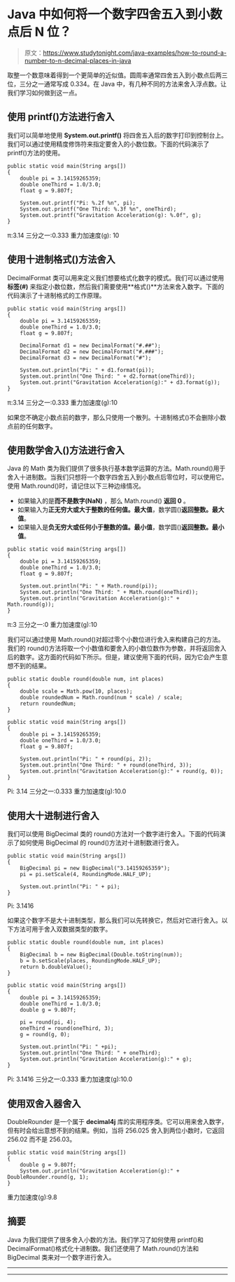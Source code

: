 # Java 中如何将一个数字四舍五入到小数点后 N 位？

> 原文：<https://www.studytonight.com/java-examples/how-to-round-a-number-to-n-decimal-places-in-java>

取整一个数意味着得到一个更简单的近似值。圆周率通常四舍五入到小数点后两三位，三分之一通常写成 0.334。在 Java 中，有几种不同的方法来舍入浮点数。让我们学习如何做到这一点。

## 使用 printf()方法进行舍入

我们可以简单地使用 **System.out.printf()** 将四舍五入后的数字打印到控制台上。我们可以通过使用精度修饰符来指定要舍入的小数位数。下面的代码演示了 printf()方法的使用。

```
public static void main(String args[])
{
	double pi = 3.14159265359;
	double oneThird = 1.0/3.0;
	float g = 9.807f;

	System.out.printf("Pi: %.2f %n", pi);
	System.out.printf("One Third: %.3f %n", oneThird);
	System.out.printf("Gravitation Acceleration(g): %.0f", g);
}
```

π:3.14
三分之一:0.333
重力加速度(g): 10

## 使用十进制格式()方法舍入

DecimalFormat 类可以用来定义我们想要格式化数字的模式。我们可以通过使用**标签(#)** 来指定小数位数，然后我们需要使用**格式()**方法来舍入数字。下面的代码演示了十进制格式的工作原理。

```
public static void main(String args[])
{
	double pi = 3.14159265359;
	double oneThird = 1.0/3.0;
	float g = 9.807f;

	DecimalFormat d1 = new DecimalFormat("#.##");
	DecimalFormat d2 = new DecimalFormat("#.###");
	DecimalFormat d3 = new DecimalFormat("#");

	System.out.println("Pi: " + d1.format(pi));
	System.out.println("One Third: " + d2.format(oneThird));
	System.out.print("Gravitation Acceleration(g):" + d3.format(g));
}
```

π:3.14
三分之一:0.333
重力加速度(g):10

如果您不确定小数点前的数字，那么只使用一个散列。十进制格式()不会删除小数点前的任何数字。

## 使用数学舍入()方法进行舍入

Java 的 Math 类为我们提供了很多执行基本数学运算的方法。Math.round()用于舍入十进制数。当我们只想将一个数字四舍五入到小数点后零位时，可以使用它。使用 Math.round()时，请记住以下三种边缘情况。

*   如果输入的是**而不是数字(NaN)** ，那么 Math.round() **返回 0** 。
*   如果输入为**正无穷大或大于整数的任何值。最大值**，数学圆()**返回整数。最大值**。
*   如果输入是**负无穷大或任何小于整数的值。最小值**，数学圆()**返回整数。最小值**。

```
public static void main(String args[])
{
	double pi = 3.14159265359;
	double oneThird = 1.0/3.0;
	float g = 9.807f;

	System.out.println("Pi: " + Math.round(pi));
	System.out.println("One Third: " + Math.round(oneThird));
	System.out.println("Gravitation Acceleration(g):" + Math.round(g));
}
```

π:3
三分之一:0
重力加速度(g):10

我们可以通过使用 Math.round()对超过零个小数位进行舍入来构建自己的方法。我们的 round()方法将取一个小数值和要舍入的小数位数作为参数，并将返回舍入后的数字。这方面的代码如下所示。但是，建议使用下面的代码，因为它会产生意想不到的结果。

```
public static double round(double num, int places)
{
    double scale = Math.pow(10, places);
    double roundedNum = Math.round(num * scale) / scale;
    return roundedNum;
}

public static void main(String args[])
{
	double pi = 3.14159265359;
	double oneThird = 1.0/3.0;
	float g = 9.807f;

	System.out.println("Pi: " + round(pi, 2));
	System.out.println("One Third: " + round(oneThird, 3));
	System.out.println("Gravitation Acceleration(g):" + round(g, 0));
}
```

Pi: 3.14
三分之一:0.333
重力加速度(g):10.0

## 使用大十进制进行舍入

我们可以使用 BigDecimal 类的 round()方法对一个数字进行舍入。下面的代码演示了如何使用 BigDecimal 的 round()方法对十进制数进行舍入。

```
public static void main(String args[])
{
	BigDecimal pi = new BigDecimal("3.14159265359");
	pi = pi.setScale(4, RoundingMode.HALF_UP);

	System.out.println("Pi: " + pi);
}
```

Pi: 3.1416

如果这个数字不是大十进制类型，那么我们可以先转换它，然后对它进行舍入。以下方法可用于舍入双数据类型的数字。

```
public static double round(double num, int places)
{
	BigDecimal b = new BigDecimal(Double.toString(num));
	b = b.setScale(places, RoundingMode.HALF_UP);
	return b.doubleValue();
}

public static void main(String args[])
{
	double pi = 3.14159265359;
	double oneThird = 1.0/3.0;
	double g = 9.807f;

	pi = round(pi, 4);
	oneThird = round(oneThird, 3);
	g = round(g, 0);

	System.out.println("Pi: " +pi);
	System.out.println("One Third: " + oneThird);
	System.out.println("Gravitation Acceleration(g):" + g);
}
```

Pi: 3.1416
三分之一:0.333
重力加速度(g):10.0

## 使用双舍入器舍入

DoubleRounder 是一个属于 **decimal4j** 库的实用程序类。它可以用来舍入数字，但有时会给出意想不到的结果。例如，当将 256.025 舍入到两位小数时，它返回 256.02 而不是 256.03。

```
public static void main(String args[])
{
	double g = 9.807f;
	System.out.println("Gravitation Acceleration(g):" + DoubleRounder.round(g, 1);
}
```

重力加速度(g):9.8

## 摘要

Java 为我们提供了很多舍入小数的方法。我们学习了如何使用 printf()和 DecimalFormat()格式化十进制数。我们还使用了 Math.round()方法和 BigDecimal 类来对一个数字进行舍入。

* * *

* * *